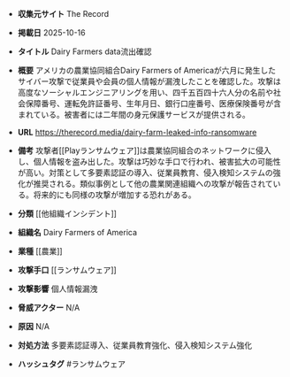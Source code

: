 - **収集元サイト**
The Record

- **掲載日**
2025-10-16

- **タイトル**
Dairy Farmers data流出確認

- **概要**
アメリカの農業協同組合Dairy Farmers of Americaが六月に発生したサイバー攻撃で従業員や会員の個人情報が漏洩したことを確認した。攻撃は高度なソーシャルエンジニアリングを用い、四千五百四十六人分の名前や社会保障番号、運転免許証番号、生年月日、銀行口座番号、医療保険番号が含まれている。被害者には二年間の身元保護サービスが提供される。

- **URL**
https://therecord.media/dairy-farm-leaked-info-ransomware

- **備考**
攻撃者[[Playランサムウェア]]は農業協同組合のネットワークに侵入し、個人情報を盗み出した。攻撃は巧妙な手口で行われ、被害拡大の可能性が高い。対策として多要素認証の導入、従業員教育、侵入検知システムの強化が推奨される。類似事例として他の農業関連組織への攻撃が報告されている。将来的にも同様の攻撃が増加する恐れがある。

- **分類**
[[他組織インシデント]]

- **組織名**
Dairy Farmers of America

- **業種**
[[農業]]

- **攻撃手口**
[[ランサムウェア]]

- **攻撃影響**
個人情報漏洩

- **脅威アクター**
N/A

- **原因**
N/A

- **対処方法**
多要素認証導入、従業員教育強化、侵入検知システム強化

- **ハッシュタグ**
#ランサムウェア

